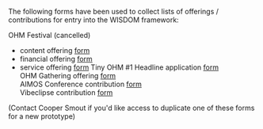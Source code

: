 The following forms have been used to collect lists of offerings / contributions for entry into the WISDOM framework: 

OHM Festival (cancelled)  
- content offering [form](https://forms.gle/9Fdd3e5WQ8eMqyEK9)
- financial offering [form](https://forms.gle/Wx4ywQEsxk4XtBRw8)
- service offering [form](https://forms.gle/SnEtrspu2xyToSwZ8)
Tiny OHM #1 Headline application [form](https://forms.gle/NU37P7XKVGBJuVSa7)  
OHM Gathering offering [form](https://forms.gle/QndR3zLDdNLjvNJx5)  
AIMOS Conference contribution [form](https://forms.gle/yf5xeriQjMzN6h5k9)  
Vibeclipse contribution [form](https://forms.gle/RsS6WVcQSqzhEFjn6)  

(Contact Cooper Smout if you'd like access to duplicate one of these forms for a new prototype)

